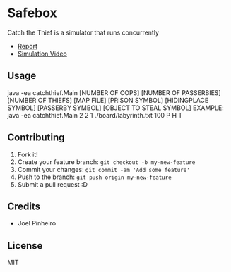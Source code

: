 # Safebox
Catch the Thief is a simulator that runs concurrently

- [Report ](https://github.com/joelpinheiro/CatchThief/blob/master/Report_65151.pdf)
- [Simulation Video](https://www.youtube.com/watch?v=bFvfBsKo904)



## Usage
java -ea catchthief.Main
[NUMBER OF COPS]
[NUMBER OF PASSERBIES]
[NUMBER OF THIEFS]
[MAP FILE]
[PRISON SYMBOL]
[HIDINGPLACE SYMBOL]
[PASSERBY SYMBOL]
[OBJECT TO STEAL SYMBOL]
EXAMPLE:
java -ea catchthief.Main 2 2 1 ./board/labyrinth.txt 100 P H T

## Contributing
1. Fork it!
2. Create your feature branch: `git checkout -b my-new-feature`
3. Commit your changes: `git commit -am 'Add some feature'`
4. Push to the branch: `git push origin my-new-feature`
5. Submit a pull request :D

## Credits
- Joel Pinheiro

## License
MIT

